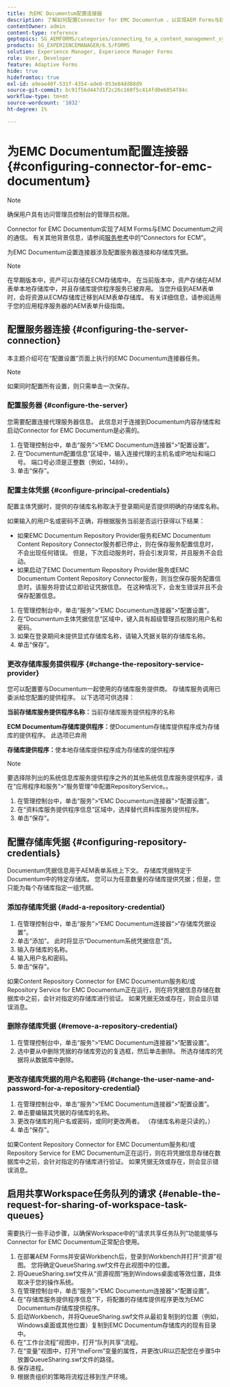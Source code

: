 ```yaml
---
title: 为EMC Documentum配置连接器
description: 了解如何配置Connector for EMC Documentum ，以实现AEM Forms与EMC Documentum之间的通信。
contentOwner: admin
content-type: reference
geptopics: SG_AEMFORMS/categories/connecting_to_a_content_management_system
products: SG_EXPERIENCEMANAGER/6.5/FORMS
solution: Experience Manager, Experience Manager Forms
role: User, Developer
feature: Adaptive Forms
hide: true
hidefromtoc: true
exl-id: a9eae40f-531f-4354-ade0-853e84dd88d9
source-git-commit: bc91f56d447d1f2c26c160f5c414fd0e6054f84c
workflow-type: tm+mt
source-wordcount: '1032'
ht-degree: 1%

---
```


# 为EMC Documentum配置连接器 {#configuring-connector-for-emc-documentum}

>[!NOTE]
> 
> 确保用户具有访问管理员控制台的管理员权限。

Connector for EMC Documentum实现了AEM Forms与EMC Documentum之间的通信。 有关其他背景信息，请参阅[服务参考](https://www.adobe.com/go/learn_aemforms_services_63)中的“Connectors for ECM”。

为EMC Documentum设置连接器涉及配置服务器连接和存储库凭据。

>[!NOTE]
>
>在早期版本中，资产可以存储在ECM存储库中。 在当前版本中，资产存储在AEM表单本地存储库中，并且存储库提供程序服务已被弃用。 当您升级到AEM表单时，会将资源从ECM存储库迁移到AEM表单存储库。 有关详细信息，请参阅适用于您的应用程序服务器的AEM表单升级指南。

## 配置服务器连接 {#configuring-the-server-connection}

本主题介绍可在“配置设置”页面上执行的EMC Documentum连接器任务。

>[!NOTE]
>
>如果同时配置所有设置，则只需单击一次保存。

### 配置服务器 {#configure-the-server}

您需要配置连接代理服务器信息。 此信息对于连接到Documentum内容存储库和启动Connector for EMC Documentum是必需的。

1. 在管理控制台中，单击“服务”>“EMC Documentum连接器”>“配置设置”。
1. 在“Documentum配置信息”区域中，输入连接代理的主机名或IP地址和端口号。 端口号必须是正整数（例如，1489）。
1. 单击“保存”。

### 配置主体凭据 {#configure-principal-credentials}

配置主体凭据时，提供的存储库名称取决于登录期间是否提供明确的存储库名称。

如果输入的用户名或密码不正确，将根据服务当前是否运行获得以下结果：

* 如果EMC Documentum Repository Provider服务和EMC Documentum Content Repository Connector服务都已停止，则在保存服务配置信息时，不会出现任何错误。 但是，下次启动服务时，将会引发异常，并且服务不会启动。
* 如果启动了EMC Documentum Repository Provider服务或EMC Documentum Content Repository Connector服务，则当您保存服务配置信息时，该服务将尝试立即验证凭据信息。 在这种情况下，会发生错误并且不会保存配置信息。

1. 在管理控制台中，单击“服务”>“EMC Documentum连接器”>“配置设置”。
1. 在“Documentum主体凭据信息”区域中，键入具有超级管理员权限的用户名和密码。
1. 如果在登录期间未提供显式存储库名称，请输入凭据关联的存储库名称。
1. 单击“保存”。

### 更改存储库服务提供程序 {#change-the-repository-service-provider}

您可以配置要与Documentum一起使用的存储库服务提供商。 存储库服务调用已委派给您配置的提供程序。 以下选项可供选择：

**当前存储库服务提供程序名称：**&#x200B;当前存储库服务提供程序的名称

**ECM Documentum存储库提供程序：**&#x200B;使Documentum存储库提供程序成为存储库的提供程序。 此选项已弃用

**存储库提供程序：**&#x200B;使本地存储库提供程序成为存储库的提供程序

>[!NOTE]
>
>要选择除列出的系统信息库服务提供程序之外的其他系统信息库服务提供程序，请在“应用程序和服务”>“服务管理”中配置RepositoryService。<!-- Fix broken link (See Managing Services) -->。

1. 在管理控制台中，单击“服务”>“EMC Documentum连接器”>“配置设置”。
1. 在“资料库服务提供程序信息”区域中，选择替代资料库服务提供程序。
1. 单击“保存”。

## 配置存储库凭据 {#configuring-repository-credentials}

Documentum凭据信息用于AEM表单系统上下文。 存储库凭据特定于Documentum中的特定存储库。 您可以为任意数量的存储库提供凭据；但是，您只能为每个存储库指定一组凭据。

### 添加存储库凭据 {#add-a-repository-credential}

1. 在管理控制台中，单击“服务”>“EMC Documentum连接器”>“存储库凭据设置”。
1. 单击“添加”。 此时将显示“Documentum系统凭据信息”页。
1. 输入存储库的名称。
1. 输入用户名和密码。
1. 单击“保存”。

如果Content Repository Connector for EMC Documentum服务和/或Repository Service for EMC Documentum正在运行，则在将凭据信息存储在数据库中之前，会针对指定的存储库进行验证。 如果凭据无效或存在，则会显示错误消息。

### 删除存储库凭据 {#remove-a-repository-credential}

1. 在管理控制台中，单击“服务”>“EMC Documentum连接器”>“配置设置”。
1. 选中要从中删除凭据的存储库旁边的复选框，然后单击删除。 所选存储库的凭据将从数据库中删除。

### 更改存储库凭据的用户名和密码 {#change-the-user-name-and-password-for-a-repository-credential}

1. 在管理控制台中，单击“服务”>“EMC Documentum连接器”>“配置设置”。
1. 单击要编辑其凭据的存储库的名称。
1. 更改存储库的用户名或密码，或同时更改两者。 （存储库名称是只读的。）
1. 单击“保存”。

如果Content Repository Connector for EMC Documentum服务和/或Repository Service for EMC Documentum正在运行，则在将凭据信息存储在数据库中之前，会针对指定的存储库进行验证。 如果凭据无效或存在，则会显示错误消息。

## 启用共享Workspace任务队列的请求 {#enable-the-request-for-sharing-of-workspace-task-queues}

需要执行一些手动步骤，以确保Workspace中的“请求共享任务队列”功能能够与Connector for EMC Documentum正常配合使用。

1. 在部署AEM Forms并安装Workbench后，登录到Workbench并打开“资源”视图。 您将确定QueueSharing.swf文件在此视图中的位置。
1. 将QueueSharing.swf文件从“资源视图”拖到Windows桌面或等效位置，具体取决于您的操作系统。
1. 在管理控制台中，单击“服务”>“EMC Documentum连接器”>“配置设置”。
1. 在“存储库服务提供程序信息”下，将配置的存储库提供程序更改为EMC Documentum存储库提供程序。
1. 启动Workbench，并将QueueSharing.swf文件从最初复制到的位置（例如，Windows桌面或其他位置）复制到EMC Documentum存储库内的现有目录中。
1. 在“工作台流程”视图中，打开“队列共享”流程。
1. 在“变量”视图中，打开“theForm”变量的属性，并更改URI以匹配您在步骤5中放置QueueSharing.swf文件的路径。
1. 保存进程。
1. 根据贵组织的策略将流程迁移到生产环境。
